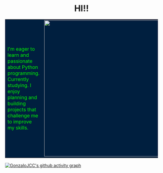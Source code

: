 <h1 align="center"> HI!! </h1>

<table width="100%" style="background-color:#001f3f;">
  <tr>
    <td width="60%" valign="middle" align="left" style="color:#00ff00;">
      <p>
        I'm eager to learn and passionate about Python programming. Currently studying.  
I enjoy planning and building projects that challenge me to improve my skills.
      </p>
    </td>
    <td width="40%" valign="middle" align="right">
      <img width="450" alt="snake" src="https://i.imgur.com/uqIdteX.png" />
    </td>
  </tr>
</table>

<!--<h3 align="center">Activity</h3>-->
[![GonzaloJCC's github activity graph](https://github-readme-activity-graph.vercel.app/graph?username=GonzaloJCC&bg_color=ffe6ee&color=000000&line=3399ff&point=ff9933&area=true&area_color=00ff00&hide_border=true&days=45&custom_title=Recent%20Activity)](https://github.com/ashutosh00710/github-readme-activity-graph)

